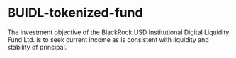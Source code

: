 # BUIDL-tokenized-fund
The investment objective of the BlackRock USD Institutional Digital Liquidity Fund Ltd. is to seek current income as is consistent with liquidity and stability of principal.

